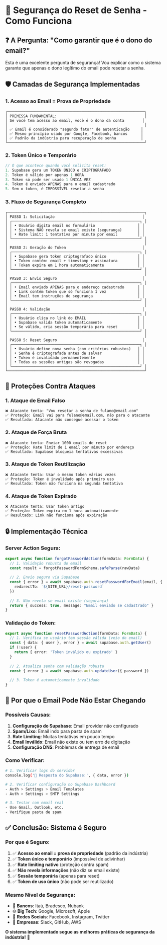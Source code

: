 # 🔐 Segurança do Reset de Senha - Como Funciona

## ❓ **A Pergunta: "Como garantir que é o dono do email?"**

Esta é uma excelente pergunta de segurança! Vou explicar como o sistema garante que apenas o dono legítimo do email pode resetar a senha.

## 🛡️ **Camadas de Segurança Implementadas**

### 1. **Acesso ao Email = Prova de Propriedade**
```
┌─────────────────────────────────────────────────────────────┐
│ PREMISSA FUNDAMENTAL:                                       │
│ Se você tem acesso ao email, você é o dono da conta        │
│                                                             │
│ ✅ Email é considerado "segundo fator" de autenticação     │
│ ✅ Mesmo princípio usado por Google, Facebook, bancos      │
│ ✅ Padrão da indústria para recuperação de senha           │
└─────────────────────────────────────────────────────────────┘
```

### 2. **Token Único e Temporário**
```typescript
// O que acontece quando você solicita reset:
1. Supabase gera um TOKEN ÚNICO e CRIPTOGRAFADO
2. Token é válido por apenas 1 HORA
3. Token só pode ser usado 1 ÚNICA VEZ
4. Token é enviado APENAS para o email cadastrado
5. Sem o token, é IMPOSSÍVEL resetar a senha
```

### 3. **Fluxo de Segurança Completo**
```
┌─────────────────────────────────────────────────────────────┐
│ PASSO 1: Solicitação                                       │
│ ┌─────────────────────────────────────────────────────────┐ │
│ │ • Usuário digita email no formulário                   │ │
│ │ • Sistema NÃO revela se email existe (segurança)       │ │
│ │ • Rate limit: 1 tentativa por minuto por email         │ │
│ └─────────────────────────────────────────────────────────┘ │
│                                                             │
│ PASSO 2: Geração do Token                                  │
│ ┌─────────────────────────────────────────────────────────┐ │
│ │ • Supabase gera token criptografado único              │ │
│ │ • Token contém: email + timestamp + assinatura         │ │
│ │ • Token expira em 1 hora automaticamente               │ │
│ └─────────────────────────────────────────────────────────┘ │
│                                                             │
│ PASSO 3: Envio Seguro                                      │
│ ┌─────────────────────────────────────────────────────────┐ │
│ │ • Email enviado APENAS para o endereço cadastrado      │ │
│ │ • Link contém token que só funciona 1 vez              │ │
│ │ • Email tem instruções de segurança                    │ │
│ └─────────────────────────────────────────────────────────┘ │
│                                                             │
│ PASSO 4: Validação                                         │
│ ┌─────────────────────────────────────────────────────────┐ │
│ │ • Usuário clica no link do EMAIL                       │ │
│ │ • Supabase valida token automaticamente                │ │
│ │ • Se válido, cria sessão temporária para reset         │ │
│ └─────────────────────────────────────────────────────────┘ │
│                                                             │
│ PASSO 5: Reset Seguro                                      │
│ ┌─────────────────────────────────────────────────────────┐ │
│ │ • Usuário define nova senha (com critérios robustos)   │ │
│ │ • Senha é criptografada antes de salvar                │ │
│ │ • Token é invalidado permanentemente                   │ │
│ │ • Todas as sessões antigas são revogadas               │ │
│ └─────────────────────────────────────────────────────────┘ │
└─────────────────────────────────────────────────────────────┘
```

## 🚫 **Proteções Contra Ataques**

### **1. Ataque de Email Falso**
```
❌ Atacante tenta: "Vou resetar a senha de fulano@email.com"
✅ Proteção: Email vai para fulano@email.com, não para o atacante
✅ Resultado: Atacante não consegue acessar o token
```

### **2. Ataque de Força Bruta**
```
❌ Atacante tenta: Enviar 1000 emails de reset
✅ Proteção: Rate limit de 1 email por minuto por endereço
✅ Resultado: Supabase bloqueia tentativas excessivas
```

### **3. Ataque de Token Reutilização**
```
❌ Atacante tenta: Usar o mesmo token várias vezes
✅ Proteção: Token é invalidado após primeiro uso
✅ Resultado: Token não funciona na segunda tentativa
```

### **4. Ataque de Token Expirado**
```
❌ Atacante tenta: Usar token antigo
✅ Proteção: Token expira em 1 hora automaticamente
✅ Resultado: Link não funciona após expiração
```

## 🔒 **Implementação Técnica**

### **Server Action Segura:**
```typescript
export async function forgotPasswordAction(formData: FormData) {
  // 1. Validação robusta do email
  const result = forgotPasswordFormSchema.safeParse(rawData)
  
  // 2. Envio seguro via Supabase
  const { error } = await supabase.auth.resetPasswordForEmail(email, {
    redirectTo: `${SITE_URL}/reset-password`
  })
  
  // 3. Não revela se email existe (segurança)
  return { success: true, message: "Email enviado se cadastrado" }
}
```

### **Validação do Token:**
```typescript
export async function resetPasswordAction(formData: FormData) {
  // 1. Verifica se usuário tem sessão válida (veio do email)
  const { data: { user }, error } = await supabase.auth.getUser()
  if (!user) {
    return { error: 'Token inválido ou expirado' }
  }
  
  // 2. Atualiza senha com validação robusta
  const { error } = await supabase.auth.updateUser({ password })
  
  // 3. Token é automaticamente invalidado
}
```

## 📧 **Por que o Email Pode Não Estar Chegando**

### **Possíveis Causas:**
1. **Configuração do Supabase**: Email provider não configurado
2. **Spam/Lixo**: Email indo para pasta de spam
3. **Rate Limiting**: Muitas tentativas em pouco tempo
4. **Email Inválido**: Email não existe ou tem erro de digitação
5. **Configuração DNS**: Problemas de entrega de email

### **Como Verificar:**
```bash
# 1. Verificar logs do servidor
console.log('📧 Resposta do Supabase:', { data, error })

# 2. Verificar configuração no Supabase Dashboard
- Auth > Settings > Email Templates
- Auth > Settings > SMTP Settings

# 3. Testar com email real
- Use Gmail, Outlook, etc.
- Verifique pasta de spam
```

## ✅ **Conclusão: Sistema é Seguro**

### **Por que é Seguro:**
1. ✅ **Acesso ao email = prova de propriedade** (padrão da indústria)
2. ✅ **Token único e temporário** (impossível de adivinhar)
3. ✅ **Rate limiting nativo** (proteção contra spam)
4. ✅ **Não revela informações** (não diz se email existe)
5. ✅ **Sessão temporária** (apenas para reset)
6. ✅ **Token de uso único** (não pode ser reutilizado)

### **Mesmo Nível de Segurança:**
- 🏦 **Bancos**: Itaú, Bradesco, Nubank
- 🌐 **Big Tech**: Google, Microsoft, Apple
- 📱 **Redes Sociais**: Facebook, Instagram, Twitter
- 💼 **Empresas**: Slack, GitHub, AWS

**O sistema implementado segue as melhores práticas de segurança da indústria!** 🎯
